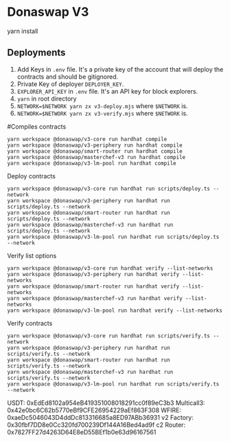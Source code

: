 # Donaswap V3

yarn install

## Deployments

1. Add Keys in `.env` file. It's a private key of the account that will deploy the contracts and should be gitignored.
2. Private Key of deployer `DEPLOYER_KEY`.
3. `EXPLORER_API_KEY` in `.env` file. It's an API key for block explorers.
4. `yarn` in root directory
5. `NETWORK=$NETWORK yarn zx v3-deploy.mjs` where `$NETWORK` is.
6. `NETWORK=$NETWORK yarn zx v3-verify.mjs` where `$NETWORK` is.

#Compiles contracts
```shell
yarn workspace @donaswap/v3-core run hardhat compile
yarn workspace @donaswap/v3-periphery run hardhat compile
yarn workspace @donaswap/smart-router run hardhat compile
yarn workspace @donaswap/masterchef-v3 run hardhat compile
yarn workspace @donaswap/v3-lm-pool run hardhat compile
```

Deploy contracts
```shell
yarn workspace @donaswap/v3-core run hardhat run scripts/deploy.ts --network
yarn workspace @donaswap/v3-periphery run hardhat run scripts/deploy.ts --network
yarn workspace @donaswap/smart-router run hardhat run scripts/deploy.ts --network
yarn workspace @donaswap/masterchef-v3 run hardhat run scripts/deploy.ts --network
yarn workspace @donaswap/v3-lm-pool run hardhat run scripts/deploy.ts --network
```

Verify list options
```shell
yarn workspace @donaswap/v3-core run hardhat verify --list-networks
yarn workspace @donaswap/v3-periphery run hardhat verify --list-networks
yarn workspace @donaswap/smart-router run hardhat verify --list-networks
yarn workspace @donaswap/masterchef-v3 run hardhat verify --list-networks
yarn workspace @donaswap/v3-lm-pool run hardhat verify --list-networks
```

Verify contracts
```shell
yarn workspace @donaswap/v3-core run hardhat run scripts/verify.ts --network
yarn workspace @donaswap/v3-periphery run hardhat run scripts/verify.ts --network
yarn workspace @donaswap/smart-router run hardhat run scripts/verify.ts --network
yarn workspace @donaswap/masterchef-v3 run hardhat run scripts/verify.ts --network
yarn workspace @donaswap/v3-lm-pool run hardhat run scripts/verify.ts --network
```

USDT: 0xEdEd8102a954eB419351008018291cc0f89eC3b3
Multicall3: 0x42e0bc6C62b5770eBf9CFE26954229aEf863F308
WFIRE: 0xaeDc5046043D4ddDc813316685a8ED97ABb36931
v2 Factory: 0x30fbf7DD8e0Cc320fd700239Df144A16Bed4ad9f
c2 Router: 0x7827FF27d4263D64E8eD55BEf1b0e63d96167561

